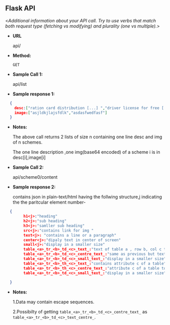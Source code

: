 **Flask API**
----
  <_Additional information about your API call. Try to use verbs that match both request type (fetching vs modifying) and plurality (one vs multiple)._>

* **URL**

  api/

* **Method:**

  `GET`

* **Sample Call 1:**

   api/list
   
* **Sample response 1:**
```json
  {
    desc:["ration card distribution [...] ","driver license for free [...]"]
    image:["asjldkjlajsfdlk","asdasfwedfasf"]
  }
```
  
* **Notes:**

  The above call returns 2 lists of size n containing one line desc and img of n schemes.
  
  The one line description ,one img(base64 encoded) of a scheme i is in desc[i],image[i]
  
* **Sample Call 2:**

   api/scheme0/content
   
* **Sample response 2:**

    contains json in plain-text/html having the follwing structure,j indicating the the paritcular element number-
```json
  {
        h1<j>:"heading"
        h2<j>:"sub heading"
        h3<j>:"samller sub heading"
        src<j>:"contains link for img "
        text<j>: "contains a line or a paragraph"
        center<j>:"dipaly text in center of screen"
        small<j>:"display in a smaller size"
        table_<a>_tr_<b>_td_<c>_text_:"text of table a , row b, col c text"
        table_<a>_tr_<b>_td_<c>_centre_text_:"same as previous but text in centre"
        table_<a>_tr_<b>_td_<c>_small_text_:"display in a smaller size"
        table_<a>_tr_<b>_th_<c>_text_:"contains attribute c of a table"
        table_<a>_tr_<b>_th_<c>_centre_text_:"attribute c of a table to be diaplayed in centre"
        table_<a>_tr_<b>_td_<c>_small_text_:"display in a smaller size"
        
  }
```
* **Notes:**
 
  1.Data may contain escape sequences. 
  
  2.Possibilty of getting ``table_<a>_tr_<b>_td_<c>_centre_text_``  as  ``table_<a>_tr_<b>_td_<c>_text_centre_``.
  
  
 
 
